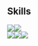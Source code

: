 ## Skills
<img src ="https://img.shields.io/badge/unity-FFFFFF?&style=for-the-badge&logo=Unity&logoColor=black"/><img src ="https://img.shields.io/badge/Unreal_Engine-5.3-000000?style=for-the-badge&logo=unrealengine&logoColor=white"><br><img src ="https://img.shields.io/badge/c%23-A179DC?&style=for-the-badge&logo=c%23&logoColor=white"/><img src ="https://img.shields.io/badge/cpp-00599C?&style=for-the-badge&logo=cplusplus&logoColor=white"/><img src ="https://img.shields.io/badge/mysql-4479A1?&style=for-the-badge&logo=mysql&logoColor=white"/>
<br/>
